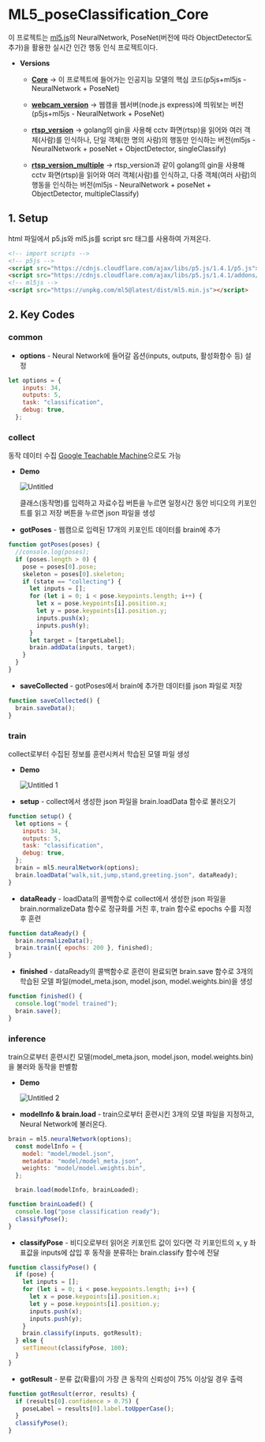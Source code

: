 # ML5_poseClassification_Core

이 프로젝트는 [ml5.js](https://ml5js.org/)의 NeuralNetwork, PoseNet(버전에 따라 ObjectDetector도 추가)을 활용한 실시간 인간 행동 인식 프로젝트이다.

- **Versions**
    - [**Core**](https://github.com/jjaegii/ML5_poseClassification/tree/master)
        → 이 프로젝트에 들어가는 인공지능 모델의 핵심 코드(p5js+ml5js - NeuralNetwork + PoseNet)
       
    - [**webcam_version**](https://github.com/jjaegii/ML5_poseClassification/tree/webcam_version)
    → 웹캠을 웹서버(node.js express)에 띄워보는 버전(p5js+ml5js - NeuralNetwork + PoseNet)
	
    - [**rtsp_version**](https://github.com/jjaegii/ML5_poseClassification/tree/rtsp_version)
    → golang의 gin을 사용해 cctv 화면(rtsp)을 읽어와 여러 객체(사람)를 인식하나, 단일 객체(한 명의 사람)의 행동만 인식하는 버전(ml5js - NeuralNetwork + poseNet + ObjectDetector, singleClassify)
	
    - [**rtsp_version_multiple**](https://github.com/jjaegii/ML5_poseClassification/tree/rtsp_version_multiple)
    → rtsp_version과 같이 golang의 gin을 사용해 cctv 화면(rtsp)을 읽어와 여러 객체(사람)를 인식하고, 다중 객체(여러 사람)의 행동을 인식하는 버전(ml5js - NeuralNetwork + poseNet + ObjectDetector, multipleClassify)
    

## 1. Setup

html 파일에서 p5.js와 ml5.js를 script src 태그를 사용하여 가져온다.

```html
<!-- import scripts -->
<!-- p5js -->
<script src="https://cdnjs.cloudflare.com/ajax/libs/p5.js/1.4.1/p5.js"></script>
<script src="https://cdnjs.cloudflare.com/ajax/libs/p5.js/1.4.1/addons/p5.sound.min.js"></script>
<!-- ml5js -->
<script src="https://unpkg.com/ml5@latest/dist/ml5.min.js"></script>
```

## 2. Key Codes

### common

- **options** - Neural Network에 들어갈 옵션(inputs, outputs, 활성화함수 등) 설정

```jsx
let options = {
    inputs: 34,
    outputs: 5,
    task: "classification",
    debug: true,
  };
```

### collect

동작 데이터 수집 [Google Teachable Machine](https://teachablemachine.withgoogle.com/)으로도 가능

- **Demo**
    
    ![Untitled](https://user-images.githubusercontent.com/77189999/182130352-ed55703b-a2bc-42e1-8970-8f15faeb5e12.png)
    
    클래스(동작명)를 입력하고 자료수집 버튼을 누르면 일정시간 동안 비디오의 키포인트를 읽고 저장 버튼을 누르면 json 파일을 생성
    

- **gotPoses** - 웹캠으로 입력된 17개의 키포인트 데이터를 brain에 추가

```jsx
function gotPoses(poses) {
  //console.log(poses);
  if (poses.length > 0) {
    pose = poses[0].pose;
    skeleton = poses[0].skeleton;
    if (state == "collecting") {
      let inputs = [];
      for (let i = 0; i < pose.keypoints.length; i++) {
        let x = pose.keypoints[i].position.x;
        let y = pose.keypoints[i].position.y;
        inputs.push(x);
        inputs.push(y);
      }
      let target = [targetLabel];
      brain.addData(inputs, target);
    }
  }
}
```

- **saveCollected** - gotPoses에서 brain에 추가한 데이터를 json 파일로 저장

```jsx
function saveCollected() {
  brain.saveData();
}
```

### train

collect로부터 수집된 정보를 훈련시켜서 학습된 모델 파일 생성

- **Demo**
    
    ![Untitled 1](https://user-images.githubusercontent.com/77189999/182130343-e384f790-e22f-49fa-b12a-5e6845c6f82e.png)
    

- **setup** - collect에서 생성한 json 파일을 brain.loadData 함수로 불러오기

```jsx
function setup() {
  let options = {
    inputs: 34,
    outputs: 5,
    task: "classification",
    debug: true,
  };
  brain = ml5.neuralNetwork(options);
  brain.loadData("walk,sit,jump,stand,greeting.json", dataReady);
}
```

- **dataReady** - loadData의 콜백함수로 collect에서 생성한 json 파일을 brain.normalizeData 함수로 정규화를 거친 후, train 함수로 epochs 수를 지정 후 훈련

```jsx
function dataReady() {
  brain.normalizeData();
  brain.train({ epochs: 200 }, finished);
}
```

- **finished** - dataReady의 콜백함수로 훈련이 완료되면 brain.save 함수로 3개의 학습된 모델 파일(model_meta.json, model.json, model.weights.bin)을 생성

```jsx
function finished() {
  console.log("model trained");
  brain.save();
}
```

### inference

train으로부터 훈련시킨 모델(model_meta.json, model.json, model.weights.bin)을 불러와 동작을 판별함

- **Demo**
    
    ![Untitled 2](https://user-images.githubusercontent.com/77189999/182130349-bd4b3628-d482-47a0-bb09-1980e0551fdb.png)
    

- **modelInfo & brain.load** - train으로부터 훈련시킨 3개의 모델 파일을 지정하고,  Neural Network에 불러온다.

```jsx
brain = ml5.neuralNetwork(options);
  const modelInfo = {
    model: "model/model.json",
    metadata: "model/model_meta.json",
    weights: "model/model.weights.bin",
  };

  brain.load(modelInfo, brainLoaded);

function brainLoaded() {
  console.log("pose classification ready");
  classifyPose();
}
```

- **classifyPose** - 비디오로부터 읽어온 키포인트 값이 있다면 각 키포인트의 x, y 좌표값을 inputs에 삽입 후 동작을 분류하는 brain.classify 함수에 전달

```jsx
function classifyPose() {
  if (pose) {
    let inputs = [];
    for (let i = 0; i < pose.keypoints.length; i++) {
      let x = pose.keypoints[i].position.x;
      let y = pose.keypoints[i].position.y;
      inputs.push(x);
      inputs.push(y);
    }
    brain.classify(inputs, gotResult);
  } else {
    setTimeout(classifyPose, 100);
  }
}
```

 

- **gotResult** - 분류 값(확률)이 가장 큰 동작의 신뢰성이 75% 이상일 경우 출력

```jsx
function gotResult(error, results) {
  if (results[0].confidence > 0.75) {
    poseLabel = results[0].label.toUpperCase();
  }
  classifyPose();
}
```
